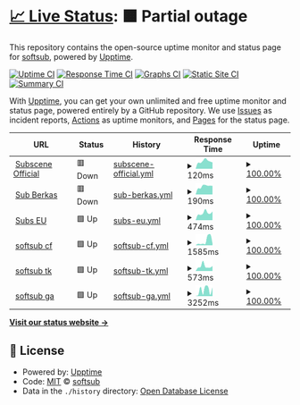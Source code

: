 # [📈 Live Status](https://softsub.github.io/uptime): <!--live status--> **🟧 Partial outage**

This repository contains the open-source uptime monitor and status page for [softsub](https://softsub.github.io/uptime), powered by [Upptime](https://github.com/upptime/upptime).

[![Uptime CI](https://github.com/softsub/uptime/workflows/Uptime%20CI/badge.svg)](https://github.com/softsub/uptime/actions?query=workflow%3A%22Uptime+CI%22)
[![Response Time CI](https://github.com/softsub/uptime/workflows/Response%20Time%20CI/badge.svg)](https://github.com/softsub/uptime/actions?query=workflow%3A%22Response+Time+CI%22)
[![Graphs CI](https://github.com/softsub/uptime/workflows/Graphs%20CI/badge.svg)](https://github.com/softsub/uptime/actions?query=workflow%3A%22Graphs+CI%22)
[![Static Site CI](https://github.com/softsub/uptime/workflows/Static%20Site%20CI/badge.svg)](https://github.com/softsub/uptime/actions?query=workflow%3A%22Static+Site+CI%22)
[![Summary CI](https://github.com/softsub/uptime/workflows/Summary%20CI/badge.svg)](https://github.com/softsub/uptime/actions?query=workflow%3A%22Summary+CI%22)

With [Upptime](https://upptime.js.org), you can get your own unlimited and free uptime monitor and status page, powered entirely by a GitHub repository. We use [Issues](https://github.com/softsub/uptime/issues) as incident reports, [Actions](https://github.com/softsub/uptime/actions) as uptime monitors, and [Pages](https://softsub.github.io/uptime) for the status page.

<!--start: status pages-->
<!-- This summary is generated by Upptime (https://github.com/upptime/upptime) -->
<!-- Do not edit this manually, your changes will be overwritten -->
<!-- prettier-ignore -->
| URL | Status | History | Response Time | Uptime |
| --- | ------ | ------- | ------------- | ------ |
| <img alt="" src="https://icons.duckduckgo.com/ip3/subscene.com.ico" height="13"> [Subscene Official](https://subscene.com) | 🟥 Down | [subscene-official.yml](https://github.com/softsub/uptime/commits/HEAD/history/subscene-official.yml) | <details><summary><img alt="Response time graph" src="./graphs/subscene-official/response-time-week.png" height="20"> 120ms</summary><br><a href="https://softsub.github.io/uptime/history/subscene-official"><img alt="Response time 120" src="https://img.shields.io/endpoint?url=https%3A%2F%2Fraw.githubusercontent.com%2Fsoftsub%2Fuptime%2FHEAD%2Fapi%2Fsubscene-official%2Fresponse-time.json"></a><br><a href="https://softsub.github.io/uptime/history/subscene-official"><img alt="24-hour response time 191" src="https://img.shields.io/endpoint?url=https%3A%2F%2Fraw.githubusercontent.com%2Fsoftsub%2Fuptime%2FHEAD%2Fapi%2Fsubscene-official%2Fresponse-time-day.json"></a><br><a href="https://softsub.github.io/uptime/history/subscene-official"><img alt="7-day response time 120" src="https://img.shields.io/endpoint?url=https%3A%2F%2Fraw.githubusercontent.com%2Fsoftsub%2Fuptime%2FHEAD%2Fapi%2Fsubscene-official%2Fresponse-time-week.json"></a><br><a href="https://softsub.github.io/uptime/history/subscene-official"><img alt="30-day response time 120" src="https://img.shields.io/endpoint?url=https%3A%2F%2Fraw.githubusercontent.com%2Fsoftsub%2Fuptime%2FHEAD%2Fapi%2Fsubscene-official%2Fresponse-time-month.json"></a><br><a href="https://softsub.github.io/uptime/history/subscene-official"><img alt="1-year response time 120" src="https://img.shields.io/endpoint?url=https%3A%2F%2Fraw.githubusercontent.com%2Fsoftsub%2Fuptime%2FHEAD%2Fapi%2Fsubscene-official%2Fresponse-time-year.json"></a></details> | <details><summary><a href="https://softsub.github.io/uptime/history/subscene-official">100.00%</a></summary><a href="https://softsub.github.io/uptime/history/subscene-official"><img alt="All-time uptime 100.00%" src="https://img.shields.io/endpoint?url=https%3A%2F%2Fraw.githubusercontent.com%2Fsoftsub%2Fuptime%2FHEAD%2Fapi%2Fsubscene-official%2Fuptime.json"></a><br><a href="https://softsub.github.io/uptime/history/subscene-official"><img alt="24-hour uptime 100.00%" src="https://img.shields.io/endpoint?url=https%3A%2F%2Fraw.githubusercontent.com%2Fsoftsub%2Fuptime%2FHEAD%2Fapi%2Fsubscene-official%2Fuptime-day.json"></a><br><a href="https://softsub.github.io/uptime/history/subscene-official"><img alt="7-day uptime 100.00%" src="https://img.shields.io/endpoint?url=https%3A%2F%2Fraw.githubusercontent.com%2Fsoftsub%2Fuptime%2FHEAD%2Fapi%2Fsubscene-official%2Fuptime-week.json"></a><br><a href="https://softsub.github.io/uptime/history/subscene-official"><img alt="30-day uptime 100.00%" src="https://img.shields.io/endpoint?url=https%3A%2F%2Fraw.githubusercontent.com%2Fsoftsub%2Fuptime%2FHEAD%2Fapi%2Fsubscene-official%2Fuptime-month.json"></a><br><a href="https://softsub.github.io/uptime/history/subscene-official"><img alt="1-year uptime 100.00%" src="https://img.shields.io/endpoint?url=https%3A%2F%2Fraw.githubusercontent.com%2Fsoftsub%2Fuptime%2FHEAD%2Fapi%2Fsubscene-official%2Fuptime-year.json"></a></details>
| <img alt="" src="https://icons.duckduckgo.com/ip3/sub.berkas.eu.org.ico" height="13"> [Sub Berkas](https://sub.berkas.eu.org) | 🟥 Down | [sub-berkas.yml](https://github.com/softsub/uptime/commits/HEAD/history/sub-berkas.yml) | <details><summary><img alt="Response time graph" src="./graphs/sub-berkas/response-time-week.png" height="20"> 190ms</summary><br><a href="https://softsub.github.io/uptime/history/sub-berkas"><img alt="Response time 194" src="https://img.shields.io/endpoint?url=https%3A%2F%2Fraw.githubusercontent.com%2Fsoftsub%2Fuptime%2FHEAD%2Fapi%2Fsub-berkas%2Fresponse-time.json"></a><br><a href="https://softsub.github.io/uptime/history/sub-berkas"><img alt="24-hour response time 206" src="https://img.shields.io/endpoint?url=https%3A%2F%2Fraw.githubusercontent.com%2Fsoftsub%2Fuptime%2FHEAD%2Fapi%2Fsub-berkas%2Fresponse-time-day.json"></a><br><a href="https://softsub.github.io/uptime/history/sub-berkas"><img alt="7-day response time 190" src="https://img.shields.io/endpoint?url=https%3A%2F%2Fraw.githubusercontent.com%2Fsoftsub%2Fuptime%2FHEAD%2Fapi%2Fsub-berkas%2Fresponse-time-week.json"></a><br><a href="https://softsub.github.io/uptime/history/sub-berkas"><img alt="30-day response time 194" src="https://img.shields.io/endpoint?url=https%3A%2F%2Fraw.githubusercontent.com%2Fsoftsub%2Fuptime%2FHEAD%2Fapi%2Fsub-berkas%2Fresponse-time-month.json"></a><br><a href="https://softsub.github.io/uptime/history/sub-berkas"><img alt="1-year response time 194" src="https://img.shields.io/endpoint?url=https%3A%2F%2Fraw.githubusercontent.com%2Fsoftsub%2Fuptime%2FHEAD%2Fapi%2Fsub-berkas%2Fresponse-time-year.json"></a></details> | <details><summary><a href="https://softsub.github.io/uptime/history/sub-berkas">100.00%</a></summary><a href="https://softsub.github.io/uptime/history/sub-berkas"><img alt="All-time uptime 99.83%" src="https://img.shields.io/endpoint?url=https%3A%2F%2Fraw.githubusercontent.com%2Fsoftsub%2Fuptime%2FHEAD%2Fapi%2Fsub-berkas%2Fuptime.json"></a><br><a href="https://softsub.github.io/uptime/history/sub-berkas"><img alt="24-hour uptime 100.00%" src="https://img.shields.io/endpoint?url=https%3A%2F%2Fraw.githubusercontent.com%2Fsoftsub%2Fuptime%2FHEAD%2Fapi%2Fsub-berkas%2Fuptime-day.json"></a><br><a href="https://softsub.github.io/uptime/history/sub-berkas"><img alt="7-day uptime 100.00%" src="https://img.shields.io/endpoint?url=https%3A%2F%2Fraw.githubusercontent.com%2Fsoftsub%2Fuptime%2FHEAD%2Fapi%2Fsub-berkas%2Fuptime-week.json"></a><br><a href="https://softsub.github.io/uptime/history/sub-berkas"><img alt="30-day uptime 99.83%" src="https://img.shields.io/endpoint?url=https%3A%2F%2Fraw.githubusercontent.com%2Fsoftsub%2Fuptime%2FHEAD%2Fapi%2Fsub-berkas%2Fuptime-month.json"></a><br><a href="https://softsub.github.io/uptime/history/sub-berkas"><img alt="1-year uptime 99.83%" src="https://img.shields.io/endpoint?url=https%3A%2F%2Fraw.githubusercontent.com%2Fsoftsub%2Fuptime%2FHEAD%2Fapi%2Fsub-berkas%2Fuptime-year.json"></a></details>
| <img alt="" src="https://icons.duckduckgo.com/ip3/subscene.eu.org.ico" height="13"> [Subs EU](https://subscene.eu.org) | 🟩 Up | [subs-eu.yml](https://github.com/softsub/uptime/commits/HEAD/history/subs-eu.yml) | <details><summary><img alt="Response time graph" src="./graphs/subs-eu/response-time-week.png" height="20"> 474ms</summary><br><a href="https://softsub.github.io/uptime/history/subs-eu"><img alt="Response time 409" src="https://img.shields.io/endpoint?url=https%3A%2F%2Fraw.githubusercontent.com%2Fsoftsub%2Fuptime%2FHEAD%2Fapi%2Fsubs-eu%2Fresponse-time.json"></a><br><a href="https://softsub.github.io/uptime/history/subs-eu"><img alt="24-hour response time 561" src="https://img.shields.io/endpoint?url=https%3A%2F%2Fraw.githubusercontent.com%2Fsoftsub%2Fuptime%2FHEAD%2Fapi%2Fsubs-eu%2Fresponse-time-day.json"></a><br><a href="https://softsub.github.io/uptime/history/subs-eu"><img alt="7-day response time 474" src="https://img.shields.io/endpoint?url=https%3A%2F%2Fraw.githubusercontent.com%2Fsoftsub%2Fuptime%2FHEAD%2Fapi%2Fsubs-eu%2Fresponse-time-week.json"></a><br><a href="https://softsub.github.io/uptime/history/subs-eu"><img alt="30-day response time 409" src="https://img.shields.io/endpoint?url=https%3A%2F%2Fraw.githubusercontent.com%2Fsoftsub%2Fuptime%2FHEAD%2Fapi%2Fsubs-eu%2Fresponse-time-month.json"></a><br><a href="https://softsub.github.io/uptime/history/subs-eu"><img alt="1-year response time 409" src="https://img.shields.io/endpoint?url=https%3A%2F%2Fraw.githubusercontent.com%2Fsoftsub%2Fuptime%2FHEAD%2Fapi%2Fsubs-eu%2Fresponse-time-year.json"></a></details> | <details><summary><a href="https://softsub.github.io/uptime/history/subs-eu">100.00%</a></summary><a href="https://softsub.github.io/uptime/history/subs-eu"><img alt="All-time uptime 100.00%" src="https://img.shields.io/endpoint?url=https%3A%2F%2Fraw.githubusercontent.com%2Fsoftsub%2Fuptime%2FHEAD%2Fapi%2Fsubs-eu%2Fuptime.json"></a><br><a href="https://softsub.github.io/uptime/history/subs-eu"><img alt="24-hour uptime 100.00%" src="https://img.shields.io/endpoint?url=https%3A%2F%2Fraw.githubusercontent.com%2Fsoftsub%2Fuptime%2FHEAD%2Fapi%2Fsubs-eu%2Fuptime-day.json"></a><br><a href="https://softsub.github.io/uptime/history/subs-eu"><img alt="7-day uptime 100.00%" src="https://img.shields.io/endpoint?url=https%3A%2F%2Fraw.githubusercontent.com%2Fsoftsub%2Fuptime%2FHEAD%2Fapi%2Fsubs-eu%2Fuptime-week.json"></a><br><a href="https://softsub.github.io/uptime/history/subs-eu"><img alt="30-day uptime 100.00%" src="https://img.shields.io/endpoint?url=https%3A%2F%2Fraw.githubusercontent.com%2Fsoftsub%2Fuptime%2FHEAD%2Fapi%2Fsubs-eu%2Fuptime-month.json"></a><br><a href="https://softsub.github.io/uptime/history/subs-eu"><img alt="1-year uptime 100.00%" src="https://img.shields.io/endpoint?url=https%3A%2F%2Fraw.githubusercontent.com%2Fsoftsub%2Fuptime%2FHEAD%2Fapi%2Fsubs-eu%2Fuptime-year.json"></a></details>
| <img alt="" src="https://icons.duckduckgo.com/ip3/softsub.cf.ico" height="13"> [softsub cf](https://softsub.cf) | 🟩 Up | [softsub-cf.yml](https://github.com/softsub/uptime/commits/HEAD/history/softsub-cf.yml) | <details><summary><img alt="Response time graph" src="./graphs/softsub-cf/response-time-week.png" height="20"> 1585ms</summary><br><a href="https://softsub.github.io/uptime/history/softsub-cf"><img alt="Response time 2937" src="https://img.shields.io/endpoint?url=https%3A%2F%2Fraw.githubusercontent.com%2Fsoftsub%2Fuptime%2FHEAD%2Fapi%2Fsoftsub-cf%2Fresponse-time.json"></a><br><a href="https://softsub.github.io/uptime/history/softsub-cf"><img alt="24-hour response time 505" src="https://img.shields.io/endpoint?url=https%3A%2F%2Fraw.githubusercontent.com%2Fsoftsub%2Fuptime%2FHEAD%2Fapi%2Fsoftsub-cf%2Fresponse-time-day.json"></a><br><a href="https://softsub.github.io/uptime/history/softsub-cf"><img alt="7-day response time 1585" src="https://img.shields.io/endpoint?url=https%3A%2F%2Fraw.githubusercontent.com%2Fsoftsub%2Fuptime%2FHEAD%2Fapi%2Fsoftsub-cf%2Fresponse-time-week.json"></a><br><a href="https://softsub.github.io/uptime/history/softsub-cf"><img alt="30-day response time 2937" src="https://img.shields.io/endpoint?url=https%3A%2F%2Fraw.githubusercontent.com%2Fsoftsub%2Fuptime%2FHEAD%2Fapi%2Fsoftsub-cf%2Fresponse-time-month.json"></a><br><a href="https://softsub.github.io/uptime/history/softsub-cf"><img alt="1-year response time 2937" src="https://img.shields.io/endpoint?url=https%3A%2F%2Fraw.githubusercontent.com%2Fsoftsub%2Fuptime%2FHEAD%2Fapi%2Fsoftsub-cf%2Fresponse-time-year.json"></a></details> | <details><summary><a href="https://softsub.github.io/uptime/history/softsub-cf">100.00%</a></summary><a href="https://softsub.github.io/uptime/history/softsub-cf"><img alt="All-time uptime 100.00%" src="https://img.shields.io/endpoint?url=https%3A%2F%2Fraw.githubusercontent.com%2Fsoftsub%2Fuptime%2FHEAD%2Fapi%2Fsoftsub-cf%2Fuptime.json"></a><br><a href="https://softsub.github.io/uptime/history/softsub-cf"><img alt="24-hour uptime 100.00%" src="https://img.shields.io/endpoint?url=https%3A%2F%2Fraw.githubusercontent.com%2Fsoftsub%2Fuptime%2FHEAD%2Fapi%2Fsoftsub-cf%2Fuptime-day.json"></a><br><a href="https://softsub.github.io/uptime/history/softsub-cf"><img alt="7-day uptime 100.00%" src="https://img.shields.io/endpoint?url=https%3A%2F%2Fraw.githubusercontent.com%2Fsoftsub%2Fuptime%2FHEAD%2Fapi%2Fsoftsub-cf%2Fuptime-week.json"></a><br><a href="https://softsub.github.io/uptime/history/softsub-cf"><img alt="30-day uptime 100.00%" src="https://img.shields.io/endpoint?url=https%3A%2F%2Fraw.githubusercontent.com%2Fsoftsub%2Fuptime%2FHEAD%2Fapi%2Fsoftsub-cf%2Fuptime-month.json"></a><br><a href="https://softsub.github.io/uptime/history/softsub-cf"><img alt="1-year uptime 100.00%" src="https://img.shields.io/endpoint?url=https%3A%2F%2Fraw.githubusercontent.com%2Fsoftsub%2Fuptime%2FHEAD%2Fapi%2Fsoftsub-cf%2Fuptime-year.json"></a></details>
| <img alt="" src="https://icons.duckduckgo.com/ip3/softsub.tk.ico" height="13"> [softsub tk](https://softsub.tk) | 🟩 Up | [softsub-tk.yml](https://github.com/softsub/uptime/commits/HEAD/history/softsub-tk.yml) | <details><summary><img alt="Response time graph" src="./graphs/softsub-tk/response-time-week.png" height="20"> 573ms</summary><br><a href="https://softsub.github.io/uptime/history/softsub-tk"><img alt="Response time 1999" src="https://img.shields.io/endpoint?url=https%3A%2F%2Fraw.githubusercontent.com%2Fsoftsub%2Fuptime%2FHEAD%2Fapi%2Fsoftsub-tk%2Fresponse-time.json"></a><br><a href="https://softsub.github.io/uptime/history/softsub-tk"><img alt="24-hour response time 417" src="https://img.shields.io/endpoint?url=https%3A%2F%2Fraw.githubusercontent.com%2Fsoftsub%2Fuptime%2FHEAD%2Fapi%2Fsoftsub-tk%2Fresponse-time-day.json"></a><br><a href="https://softsub.github.io/uptime/history/softsub-tk"><img alt="7-day response time 573" src="https://img.shields.io/endpoint?url=https%3A%2F%2Fraw.githubusercontent.com%2Fsoftsub%2Fuptime%2FHEAD%2Fapi%2Fsoftsub-tk%2Fresponse-time-week.json"></a><br><a href="https://softsub.github.io/uptime/history/softsub-tk"><img alt="30-day response time 1999" src="https://img.shields.io/endpoint?url=https%3A%2F%2Fraw.githubusercontent.com%2Fsoftsub%2Fuptime%2FHEAD%2Fapi%2Fsoftsub-tk%2Fresponse-time-month.json"></a><br><a href="https://softsub.github.io/uptime/history/softsub-tk"><img alt="1-year response time 1999" src="https://img.shields.io/endpoint?url=https%3A%2F%2Fraw.githubusercontent.com%2Fsoftsub%2Fuptime%2FHEAD%2Fapi%2Fsoftsub-tk%2Fresponse-time-year.json"></a></details> | <details><summary><a href="https://softsub.github.io/uptime/history/softsub-tk">100.00%</a></summary><a href="https://softsub.github.io/uptime/history/softsub-tk"><img alt="All-time uptime 100.00%" src="https://img.shields.io/endpoint?url=https%3A%2F%2Fraw.githubusercontent.com%2Fsoftsub%2Fuptime%2FHEAD%2Fapi%2Fsoftsub-tk%2Fuptime.json"></a><br><a href="https://softsub.github.io/uptime/history/softsub-tk"><img alt="24-hour uptime 100.00%" src="https://img.shields.io/endpoint?url=https%3A%2F%2Fraw.githubusercontent.com%2Fsoftsub%2Fuptime%2FHEAD%2Fapi%2Fsoftsub-tk%2Fuptime-day.json"></a><br><a href="https://softsub.github.io/uptime/history/softsub-tk"><img alt="7-day uptime 100.00%" src="https://img.shields.io/endpoint?url=https%3A%2F%2Fraw.githubusercontent.com%2Fsoftsub%2Fuptime%2FHEAD%2Fapi%2Fsoftsub-tk%2Fuptime-week.json"></a><br><a href="https://softsub.github.io/uptime/history/softsub-tk"><img alt="30-day uptime 100.00%" src="https://img.shields.io/endpoint?url=https%3A%2F%2Fraw.githubusercontent.com%2Fsoftsub%2Fuptime%2FHEAD%2Fapi%2Fsoftsub-tk%2Fuptime-month.json"></a><br><a href="https://softsub.github.io/uptime/history/softsub-tk"><img alt="1-year uptime 100.00%" src="https://img.shields.io/endpoint?url=https%3A%2F%2Fraw.githubusercontent.com%2Fsoftsub%2Fuptime%2FHEAD%2Fapi%2Fsoftsub-tk%2Fuptime-year.json"></a></details>
| <img alt="" src="https://icons.duckduckgo.com/ip3/softsub.ga.ico" height="13"> [softsub ga](https://softsub.ga) | 🟩 Up | [softsub-ga.yml](https://github.com/softsub/uptime/commits/HEAD/history/softsub-ga.yml) | <details><summary><img alt="Response time graph" src="./graphs/softsub-ga/response-time-week.png" height="20"> 3252ms</summary><br><a href="https://softsub.github.io/uptime/history/softsub-ga"><img alt="Response time 3409" src="https://img.shields.io/endpoint?url=https%3A%2F%2Fraw.githubusercontent.com%2Fsoftsub%2Fuptime%2FHEAD%2Fapi%2Fsoftsub-ga%2Fresponse-time.json"></a><br><a href="https://softsub.github.io/uptime/history/softsub-ga"><img alt="24-hour response time 4725" src="https://img.shields.io/endpoint?url=https%3A%2F%2Fraw.githubusercontent.com%2Fsoftsub%2Fuptime%2FHEAD%2Fapi%2Fsoftsub-ga%2Fresponse-time-day.json"></a><br><a href="https://softsub.github.io/uptime/history/softsub-ga"><img alt="7-day response time 3252" src="https://img.shields.io/endpoint?url=https%3A%2F%2Fraw.githubusercontent.com%2Fsoftsub%2Fuptime%2FHEAD%2Fapi%2Fsoftsub-ga%2Fresponse-time-week.json"></a><br><a href="https://softsub.github.io/uptime/history/softsub-ga"><img alt="30-day response time 3409" src="https://img.shields.io/endpoint?url=https%3A%2F%2Fraw.githubusercontent.com%2Fsoftsub%2Fuptime%2FHEAD%2Fapi%2Fsoftsub-ga%2Fresponse-time-month.json"></a><br><a href="https://softsub.github.io/uptime/history/softsub-ga"><img alt="1-year response time 3409" src="https://img.shields.io/endpoint?url=https%3A%2F%2Fraw.githubusercontent.com%2Fsoftsub%2Fuptime%2FHEAD%2Fapi%2Fsoftsub-ga%2Fresponse-time-year.json"></a></details> | <details><summary><a href="https://softsub.github.io/uptime/history/softsub-ga">100.00%</a></summary><a href="https://softsub.github.io/uptime/history/softsub-ga"><img alt="All-time uptime 100.00%" src="https://img.shields.io/endpoint?url=https%3A%2F%2Fraw.githubusercontent.com%2Fsoftsub%2Fuptime%2FHEAD%2Fapi%2Fsoftsub-ga%2Fuptime.json"></a><br><a href="https://softsub.github.io/uptime/history/softsub-ga"><img alt="24-hour uptime 100.00%" src="https://img.shields.io/endpoint?url=https%3A%2F%2Fraw.githubusercontent.com%2Fsoftsub%2Fuptime%2FHEAD%2Fapi%2Fsoftsub-ga%2Fuptime-day.json"></a><br><a href="https://softsub.github.io/uptime/history/softsub-ga"><img alt="7-day uptime 100.00%" src="https://img.shields.io/endpoint?url=https%3A%2F%2Fraw.githubusercontent.com%2Fsoftsub%2Fuptime%2FHEAD%2Fapi%2Fsoftsub-ga%2Fuptime-week.json"></a><br><a href="https://softsub.github.io/uptime/history/softsub-ga"><img alt="30-day uptime 100.00%" src="https://img.shields.io/endpoint?url=https%3A%2F%2Fraw.githubusercontent.com%2Fsoftsub%2Fuptime%2FHEAD%2Fapi%2Fsoftsub-ga%2Fuptime-month.json"></a><br><a href="https://softsub.github.io/uptime/history/softsub-ga"><img alt="1-year uptime 100.00%" src="https://img.shields.io/endpoint?url=https%3A%2F%2Fraw.githubusercontent.com%2Fsoftsub%2Fuptime%2FHEAD%2Fapi%2Fsoftsub-ga%2Fuptime-year.json"></a></details>

<!--end: status pages-->

[**Visit our status website →**](https://softsub.github.io/uptime)

## 📄 License

- Powered by: [Upptime](https://github.com/upptime/upptime)
- Code: [MIT](./LICENSE) © [softsub](https://softsub.github.io/uptime)
- Data in the `./history` directory: [Open Database License](https://opendatacommons.org/licenses/odbl/1-0/)
